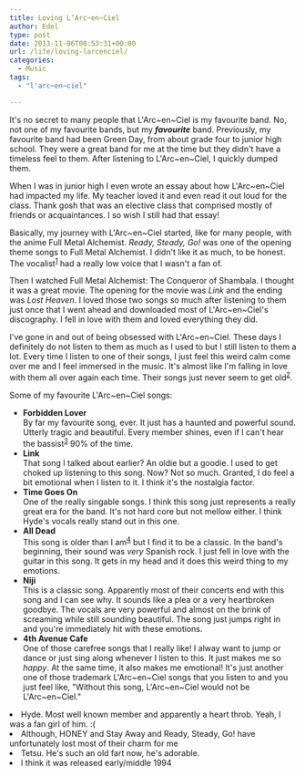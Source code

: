 ```yaml
---
title: Loving L’Arc~en~Ciel
author: Edel
type: post
date: 2013-11-06T00:53:31+00:00
url: /life/loving-larcenciel/
categories:
  - Music
tags:
  - "l'arc~en~ciel"

---
```

It's no secret to many people that L'Arc~en~Ciel is my favourite band. No, not one of my favourite bands, but my **_favourite_** band. Previously, my favourite band had been Green Day, from about grade four to junior high school. They were a great band for me at the time but they didn't have a timeless feel to them. After listening to L'Arc~en~Ciel, I quickly dumped them.

When I was in junior high I even wrote an essay about how L'Arc~en~Ciel had impacted my life. My teacher loved it and even read it out loud for the class. Thank gosh that was an elective class that comprised mostly of friends or acquaintances. I so wish I still had that essay!

Basically, my journey with L'Arc~en~Ciel started, like for many people, with the anime Full Metal Alchemist. _Ready, Steady, Go!_ was one of the opening theme songs to Full Metal Alchemist. I didn't like it as much, to be honest. The vocalist<sup class="footnote"><a href="#foot_ajs-fn-id_1-111" id="back_ajs-fn-id_1-111">1</a></sup> had a really low voice that I wasn't a fan of.

Then I watched Full Metal Alchemist: The Conqueror of Shambala. I thought it was a great movie. The opening for the movie was _Link_ and the ending was _Lost Heaven_. I loved those two songs so much after listening to them just once that I went ahead and downloaded most of L'Arc~en~Ciel's discography. I fell in love with them and loved everything they did.

I've gone in and out of being obsessed with L'Arc~en~Ciel. These days I definitely do not listen to them as much as I used to but I still listen to them a lot. Every time I listen to one of their songs, I just feel this weird calm come over me and I feel immersed in the music. It's almost like I'm falling in love with them all over again each time. Their songs just never seem to get old<sup class="footnote"><a href="#foot_ajs-fn-id_2-111" id="back_ajs-fn-id_2-111">2</a></sup>.

Some of my favourite L'Arc~en~Ciel songs:

  * **Forbidden Lover**  
    By far my favourite song, ever. It just has a haunted and powerful sound. Utterly tragic and beautiful. Every member shines, even if I can't hear the bassist<sup class="footnote"><a href="#foot_ajs-fn-id_3-111" id="back_ajs-fn-id_3-111">3</a></sup> 90% of the time.
  * **Link**  
    That song I talked about earlier? An oldie but a goodie. I used to get choked up listening to this song. Now? Not so much. Granted, I do feel a bit emotional when I listen to it. I think it's the nostalgia factor.
  * **Time Goes On**  
    One of the really singable songs. I think this song just represents a really great era for the band. It's not hard core but not mellow either. I think Hyde's vocals really stand out in this one.
  * **All Dead**  
    This song is older than I am<sup class="footnote"><a href="#foot_ajs-fn-id_4-111" id="back_ajs-fn-id_4-111">4</a></sup> but I find it to be a classic. In the band's beginning, their sound was _very_ Spanish rock. I just fell in love with the guitar in this song. It gets in my head and it does this weird thing to my emotions.
  * **Niji**  
    This is a classic song. Apparently most of their concerts end with this song and I can see why. It sounds like a plea or a very heartbroken goodbye. The vocals are very powerful and almost on the brink of screaming while still sounding beautiful. The song just jumps right in and you're immediately hit with these emotions.
  * **4th Avenue Cafe**  
    One of those carefree songs that I really like! I alway want to jump or dance or just sing along whenever I listen to this. It just makes me so _happy_. At the same time, it also makes me emotional! It's just another one of those trademark L'Arc~en~Ciel songs that you listen to and you just feel like, "Without this song, L'Arc~en~Ciel would not be L'Arc~en~Ciel."


  <li>
    <a id="foot_ajs-fn-id_1-111"></a>Hyde. Most well known member and apparently a heart throb. Yeah, I was a fan girl of him. :(&nbsp;&nbsp;<a class="ajs-back-link" href="#back_ajs-fn-id_1-111"></a>
  </li>
  <li>
    <a id="foot_ajs-fn-id_2-111"></a>Although, HONEY and Stay Away and Ready, Steady, Go! have unfortunately lost most of their charm for me&nbsp;&nbsp;<a class="ajs-back-link" href="#back_ajs-fn-id_2-111"></a>
  </li>
  <li>
    <a id="foot_ajs-fn-id_3-111"></a>Tetsu. He's such an old fart now, he's adorable.&nbsp;&nbsp;<a class="ajs-back-link" href="#back_ajs-fn-id_3-111"></a>
  </li>
  <li>
    <a id="foot_ajs-fn-id_4-111"></a>I think it was released early/middle 1994&nbsp;&nbsp;<a class="ajs-back-link" href="#back_ajs-fn-id_4-111"></a>
  </li>


<div id="ajs-fn-id_1-111" style="display:none;margin:0;" class="ajs-footnote-popup">
  <div>
    Hyde. Most well known member and apparently a heart throb. Yeah, I was a fan girl of him. :(
  </div>
</div>

<div id="ajs-fn-id_2-111" style="display:none;margin:0;" class="ajs-footnote-popup">
  <div>
    Although, HONEY and Stay Away and Ready, Steady, Go! have unfortunately lost most of their charm for me
  </div>
</div>

<div id="ajs-fn-id_3-111" style="display:none;margin:0;" class="ajs-footnote-popup">
  <div>
    Tetsu. He's such an old fart now, he's adorable.
  </div>
</div>

<div id="ajs-fn-id_4-111" style="display:none;margin:0;" class="ajs-footnote-popup">
  <div>
    I think it was released early/middle 1994
  </div>
</div>